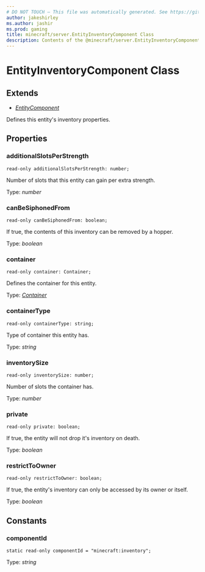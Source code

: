 ```yaml
---
# DO NOT TOUCH — This file was automatically generated. See https://github.com/mojang/minecraftapidocsgenerator to modify descriptions, examples, etc.
author: jakeshirley
ms.author: jashir
ms.prod: gaming
title: minecraft/server.EntityInventoryComponent Class
description: Contents of the @minecraft/server.EntityInventoryComponent class.
---
```

# EntityInventoryComponent Class

## Extends
- [*EntityComponent*](EntityComponent.md)

Defines this entity's inventory properties.

## Properties

### **additionalSlotsPerStrength**
`read-only additionalSlotsPerStrength: number;`

Number of slots that this entity can gain per extra strength.

Type: *number*

### **canBeSiphonedFrom**
`read-only canBeSiphonedFrom: boolean;`

If true, the contents of this inventory can be removed by a hopper.

Type: *boolean*

### **container**
`read-only container: Container;`

Defines the container for this entity.

Type: [*Container*](Container.md)

### **containerType**
`read-only containerType: string;`

Type of container this entity has.

Type: *string*

### **inventorySize**
`read-only inventorySize: number;`

Number of slots the container has.

Type: *number*

### **private**
`read-only private: boolean;`

If true, the entity will not drop it's inventory on death.

Type: *boolean*

### **restrictToOwner**
`read-only restrictToOwner: boolean;`

If true, the entity's inventory can only be accessed by its owner or itself.

Type: *boolean*

## Constants

### **componentId**
`static read-only componentId = "minecraft:inventory";`

Type: *string*
